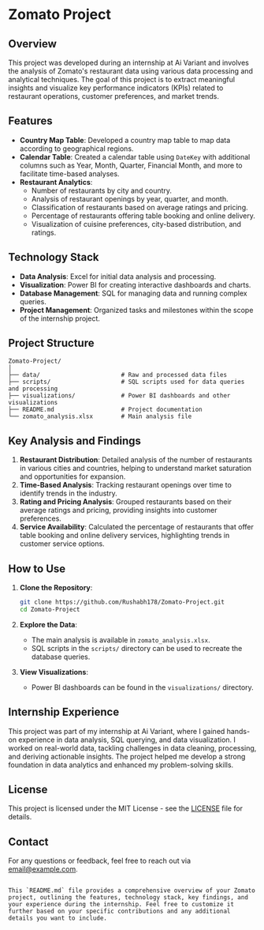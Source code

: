 # Zomato Project

## Overview

This project was developed during an internship at Ai Variant and involves the analysis of Zomato's restaurant data using various data processing and analytical techniques. The goal of this project is to extract meaningful insights and visualize key performance indicators (KPIs) related to restaurant operations, customer preferences, and market trends.

## Features

- **Country Map Table**: Developed a country map table to map data according to geographical regions.
- **Calendar Table**: Created a calendar table using `DateKey` with additional columns such as Year, Month, Quarter, Financial Month, and more to facilitate time-based analyses.
- **Restaurant Analytics**:
  - Number of restaurants by city and country.
  - Analysis of restaurant openings by year, quarter, and month.
  - Classification of restaurants based on average ratings and pricing.
  - Percentage of restaurants offering table booking and online delivery.
  - Visualization of cuisine preferences, city-based distribution, and ratings.

## Technology Stack

- **Data Analysis**: Excel for initial data analysis and processing.
- **Visualization**: Power BI for creating interactive dashboards and charts.
- **Database Management**: SQL for managing data and running complex queries.
- **Project Management**: Organized tasks and milestones within the scope of the internship project.

## Project Structure

```
Zomato-Project/
│
├── data/                       # Raw and processed data files
├── scripts/                    # SQL scripts used for data queries and processing
├── visualizations/             # Power BI dashboards and other visualizations
├── README.md                   # Project documentation
└── zomato_analysis.xlsx        # Main analysis file
```

## Key Analysis and Findings

1. **Restaurant Distribution**: Detailed analysis of the number of restaurants in various cities and countries, helping to understand market saturation and opportunities for expansion.
2. **Time-Based Analysis**: Tracking restaurant openings over time to identify trends in the industry.
3. **Rating and Pricing Analysis**: Grouped restaurants based on their average ratings and pricing, providing insights into customer preferences.
4. **Service Availability**: Calculated the percentage of restaurants that offer table booking and online delivery services, highlighting trends in customer service options.

## How to Use

1. **Clone the Repository**:
   ```bash
   git clone https://github.com/Rushabh178/Zomato-Project.git
   cd Zomato-Project
   ```

2. **Explore the Data**:
   - The main analysis is available in `zomato_analysis.xlsx`.
   - SQL scripts in the `scripts/` directory can be used to recreate the database queries.

3. **View Visualizations**:
   - Power BI dashboards can be found in the `visualizations/` directory.

## Internship Experience

This project was part of my internship at Ai Variant, where I gained hands-on experience in data analysis, SQL querying, and data visualization. I worked on real-world data, tackling challenges in data cleaning, processing, and deriving actionable insights. The project helped me develop a strong foundation in data analytics and enhanced my problem-solving skills.

## License

This project is licensed under the MIT License - see the [LICENSE](LICENSE) file for details.

## Contact

For any questions or feedback, feel free to reach out via [email@example.com](mailto:email@example.com).
```

This `README.md` file provides a comprehensive overview of your Zomato project, outlining the features, technology stack, key findings, and your experience during the internship. Feel free to customize it further based on your specific contributions and any additional details you want to include.
